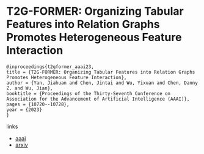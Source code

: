 # T2G-FORMER: Organizing Tabular Features into Relation Graphs Promotes Heterogeneous Feature Interaction

```
@inproceedings{t2gformer_aaai23,
title = {T2G-FORMER: Organizing Tabular Features into Relation Graphs Promotes Heterogeneous Feature Interaction},
author = {Yan, Jiahuan and Chen, Jintai and Wu, Yixuan and Chen, Danny Z. and Wu, Jian},
booktitle = {Proceedings of the Thirty-Seventh Conference on Association for the Advancement of Artificial Intelligence (AAAI)},
pages = {10720--10728},
year = {2023}
}
```

links
- [aaai](https://ojs.aaai.org/index.php/AAAI/article/view/26272)
- [arxiv](https://arxiv.org/abs/2211.16887)
